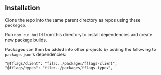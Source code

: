 ## Installation
Clone the repo into the same parent directory as repos using these packages.

Run `npm run build` from this directory to install dependencies and create new package builds.

Packages can then be added into other projects by adding the following to `package.json`'s dependencies:
```
"@fflags/client": "file:../packages/fflags-client",
"@fflags/types": "file:../packages/fflags-types",
```
